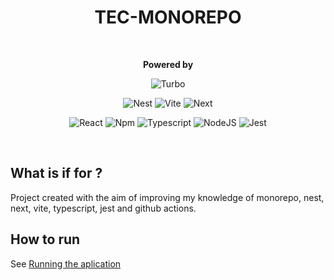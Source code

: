 <div align="center">
  <h1>TEC-MONOREPO</h1>
   <br/>
   <p>
    <strong>Powered by</strong>

![Turbo](https://img.shields.io/badge/Turborepo-orangered?style=for-the-badge&logo=turborepo&logoColor=white)

![Nest](https://img.shields.io/badge/-NestJs-ea2845?style=for-the-badge&logo=nestjs&logoColor=white)
![Vite](https://img.shields.io/badge/Vite-646CFF?style=for-the-badge&logo=turborepo&logoColor=white)
![Next](https://img.shields.io/badge/next.js-000000?style=for-the-badge&logo=nextdotjs&logoColor=white)

![React](https://shields.io/badge/react-black?logo=react&style=falt)
![Npm](https://shields.io/badge/npm-gray?logo=npm&style=falt)
![Typescript](https://img.shields.io/badge/typescript-%23323330.svg?style=falt&logo=typescript&logoColor=%233178C6)
![NodeJS](https://img.shields.io/badge/node.js-6DA55F?style=falt&logo=node.js&logoColor=white)
![Jest](https://img.shields.io/badge/jest-C53d15.svg?style=falt&logo=jest&logoColor=white)
</p>
</div>

<br/>

## What is if for ?
Project created with the aim of improving my knowledge of monorepo, nest, next, vite, typescript, jest and github actions.

## How to run

See [Running the aplication](HOW-TO-RUN.md)
